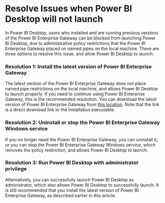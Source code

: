<properties
   pageTitle="Resolve Issues when starting Power BI Desktop"
   description="Resolve Issues when starting Power BI Desktop"
   services="powerbi"
   documentationCenter=""
   authors="davidiseminger"
   manager="erikre"
   backup=""
   editor=""
   tags=""
   qualityFocus="no"
   qualityDate=""/>

<tags
   ms.service="powerbi"
   ms.devlang="NA"
   ms.topic="article"
   ms.tgt_pltfrm="NA"
   ms.workload="powerbi"
   ms.date="06/06/2017"
   ms.author="davidi"/>

# Resolve Issues when Power BI Desktop will not launch  

In Power BI Desktop, users who installed and are running previous versions of the Power BI Enterprise Gateway can be blocked from launching Power BI Desktop, due to administrative policy restrictions that the Power BI Enterprise Gateway placed on named pipes on the local machine. There are three options to resolve this issue, and allow Power BI Desktop to launch:

### Resolution 1: Install the latest version of Power BI Enterprise Gateway
The latest version of the Power BI Enterprise Gateway does not place named pipe restrictions on the local machine, and allows Power BI Desktop to launch properly. If you need to continue using Power BI Enterprise Gateway, this is the recommended resolution. You can download the latest version of Power BI Enterprise Gateway from [this location](https://go.microsoft.com/fwlink/?LinkId=698863). Note that the link is a direct download link to the installation executable.


### Resolution 2: Uninstall or stop the Power BI Enterprise Gateway Windows service
If you no longer need the Power BI Enterprise Gateway, you can uninstall it, or you can stop the Power BI Enterprise Gateway Windows service, which removes the policy restriction, and allows Power BI Desktop to launch.

### Resolution 3: Run Power BI Desktop with administrator privilege

Alternatively, you can successfully launch Power BI Desktop as administrator, which also allows Power BI Desktop to successfully launch. It is still recommended that you install the latest version of Power BI Enterprise Gateway, as described earlier in this article.
